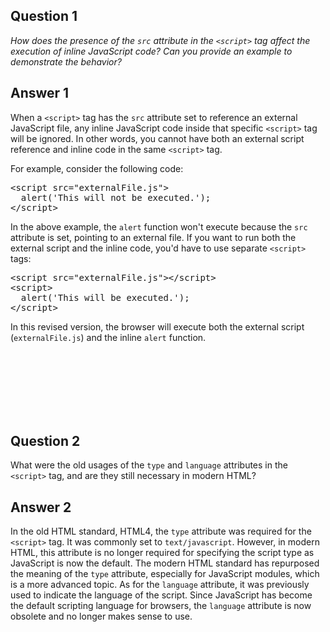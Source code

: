 <h2>Question 1</h2>
<p><i>How does the presence of the <code>src</code> attribute in the <code>&lt;script&gt;</code> tag affect the execution of inline JavaScript code? Can you provide an example to demonstrate the behavior?</i></p>

<h2>Answer 1</h2>
<p>When a <code>&lt;script&gt;</code> tag has the <code>src</code> attribute set to reference an external JavaScript file, any inline JavaScript code inside that specific <code>&lt;script&gt;</code> tag will be ignored. In other words, you cannot have both an external script reference and inline code in the same <code>&lt;script&gt;</code> tag.</p>

<p>For example, consider the following code:</p>
<pre>
&lt;script src="externalFile.js"&gt;
  alert('This will not be executed.');
&lt;/script&gt;
</pre>

<p>In the above example, the <code>alert</code> function won't execute because the <code>src</code> attribute is set, pointing to an external file. If you want to run both the external script and the inline code, you'd have to use separate <code>&lt;script&gt;</code> tags:</p>

<pre>
&lt;script src="externalFile.js"&gt;&lt;/script&gt;
&lt;script&gt;
  alert('This will be executed.');
&lt;/script&gt;
</pre>

<p>In this revised version, the browser will execute both the external script (<code>externalFile.js</code>) and the inline <code>alert</code> function.</p>

<br><br> <br><br><br><br>

<h2>Question 2</h2>
<p>What were the old usages of the <code>type</code> and <code>language</code> attributes in the <code>&lt;script&gt;</code> tag, and are they still necessary in modern HTML?</p>

<h2>Answer 2</h2>
<p>In the old HTML standard, HTML4, the <code>type</code> attribute was required for the <code>&lt;script&gt;</code> tag. It was commonly set to <code>text/javascript</code>. However, in modern HTML, this attribute is no longer required for specifying the script type as JavaScript is now the default. The modern HTML standard has repurposed the meaning of the <code>type</code> attribute, especially for JavaScript modules, which is a more advanced topic. As for the <code>language</code> attribute, it was previously used to indicate the language of the script. Since JavaScript has become the default scripting language for browsers, the <code>language</code> attribute is now obsolete and no longer makes sense to use.</p>
